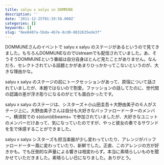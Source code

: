 ```yaml
---
title: salyu x salyu in DOMMUNE
description: ''
date: '2011-12-25T01:39:56.000Z'
categories: []
keywords: []
slug: "0ee8487a-5bda-4b7e-8cd0-0832635ede3f"
---
```

DOMMUNEさんのイベントで salyu x salyu のステージがあるというので見てきました。もちろんDOMMUNEなのでUstreamでも配信されていました。あ、そうそうDOMMUNEという番組は自分自身ほとんど見たことがありません。なんだろ、セレクトされている話題とかがあまりひっかかってこないというのが、大きな理由かな。

salyu x salyu のステージの前にトークセッションがあって、原宿について話されていましたが、本題ではないので割愛。ファッションの話してたのに、世代間の認識の差が浮き彫りになるのがとても面白かったです。

salyu x salyu のステージは、シスターズ＋小山田圭吾＋大野由美子の６人がステージ上に。大野由美子さんは自分も大好きなバッファロードーターのメンバー。横須賀での s(o)un(d)beams+ で参加されていましたが、大好きなユニットのメンバーだけあって、気になっていたのですが、やっと彼女の奏でるサウンドを生で体感することができました。

salyu x salyu シスターズも担当楽器が少し変わっていたり、アレンジがバッファロードーター風に変わっていたり、新鮮でした。正直、このアレンジの方が好きかも。でも圧倒的な声量による響きは相変わらず。本当に素晴らしいものを聞かせていただきました。素晴らしい日になりました。ありがとう。